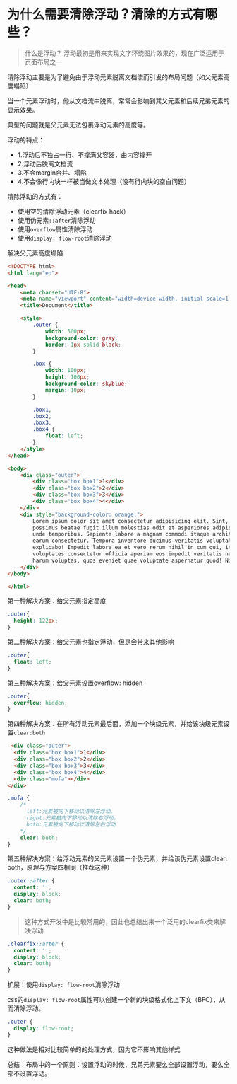 # 为什么需要清除浮动？清除的方式有哪些？

>   什么是浮动？
>   浮动最初是用来实现文字环绕图片效果的，现在广泛运用于页面布局之一

清除浮动主要是为了避免由于浮动元素脱离文档流而引发的布局问题（如父元素高度塌陷）

当一个元素浮动时，他从文档流中脱离，常常会影响到其父元素和后续兄弟元素的显示效果。

典型的问题就是父元素无法包裹浮动元素的高度等。

浮动的特点：

-   1.浮动后不独占一行、不撑满父容器，由内容撑开
-   2.浮动后脱离文档流
-   3.不会margin合并、塌陷
-   4.不会像行内块一样被当做文本处理（没有行内块的空白问题）

清除浮动的方式有：

-   使用空的清除浮动元素（clearfix hack）
-   使用伪元素`::after`清除浮动
-   使用`overflow`属性清除浮动
-   使用`display: flow-root`清除浮动

解决父元素高度塌陷

```html
<!DOCTYPE html>
<html lang="en">

<head>
    <meta charset="UTF-8">
    <meta name="viewport" content="width=device-width, initial-scale=1.0">
    <title>Document</title>

    <style>
        .outer {
            width: 500px;
            background-color: gray;
            border: 1px solid black;
        }

        .box {
            width: 100px;
            height: 100px;
            background-color: skyblue;
            margin: 10px;
        }

        .box1,
        .box2,
        .box3,
        .box4 {
            float: left;
        }
    </style>
</head>

<body>
    <div class="outer">
        <div class="box box1">1</div>
        <div class="box box2">2</div>
        <div class="box box3">3</div>
        <div class="box box4">4</div>
    </div>
    <div style="background-color: orange;">
        Lorem ipsum dolor sit amet consectetur adipisicing elit. Sint, minus magnam accusamus eum laborum ducimus
        possimus beatae fugit illum molestias odit et asperiores adipisci sunt dolorem qui autem enim excepturi alias ab
        unde temporibus. Sapiente labore a magnam commodi itaque architecto quos doloribus voluptates perferendis rem,
        earum consectetur. Tempora inventore ducimus veritatis voluptatem deleniti rem laboriosam. Officiis, impedit
        explicabo! Impedit labore ea et vero rerum nihil in cum qui, itaque blanditiis eius nemo est? Tempora explicabo
        voluptates consectetur officia aperiam eos impedit veritatis necessitatibus quidem deleniti ea, in odit cum ex
        harum voluptas, quos eveniet quae voluptate aspernatur quod! Nostrum?
    </div>
</body>

</html>
```

第一种解决方案：给父元素指定高度

```css
.outer{
  height: 122px;
}
```

第二种解决方案：给父元素也指定浮动，但是会带来其他影响

```css
.outer{
  float: left;
}
```

第三种解决方案：给父元素设置overflow: hidden

```css
.outer{
  overflow: hidden;
}
```

第四种解决方案：在所有浮动元素最后面，添加一个块级元素，并给该块级元素设置`clear:both`

```html
 <div class="outer">
  <div class="box box1">1</div>
  <div class="box box2">2</div>
  <div class="box box3">3</div>
  <div class="box box4">4</div>
  <div class="mofa"></div>
</div>
```

```css
.mofa {
    /*
      left:元素被向下移动以清除左浮动。
      right:元素被向下移动以清除右浮动。
      both:元素被向下移动以清除左右浮动
    */
    clear: both;
}
```

第五种解决方案：给浮动元素的父元素设置一个伪元素，并给该伪元素设置clear: both，原理与方案四相同（推荐这种）

```css
.outer::after {
  content: '';
  display: block;
  clear: both;
}
```

>   这种方式开发中是比较常用的，因此也总结出来一个泛用的clearfix类来解决浮动

```css
.clearfix::after {
  content: '';
  display: block;
  clear: both;
}
```

扩展：使用`display: flow-root`清除浮动

css的`display: flow-root`属性可以创建一个新的块级格式化上下文（BFC），从而清除浮动。

```css
.outer {
  display: flow-root;
}
```

这种做法是相对比较简单的的处理方式，因为它不影响其他样式

总结：布局中的一个原则：设置浮动的时候，兄弟元素要么全部设置浮动，要么全部不设置浮动。
